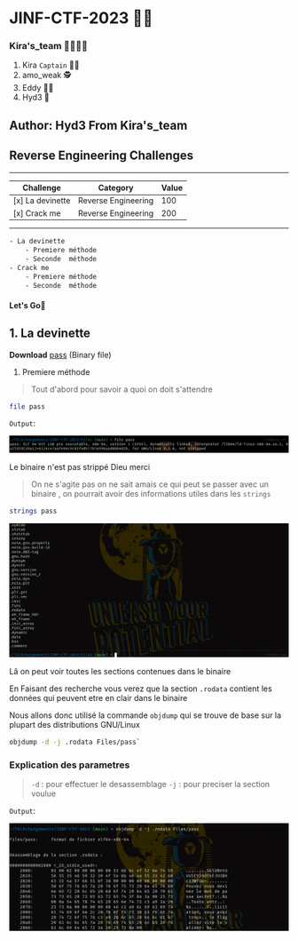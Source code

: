 # JINF-CTF-2023 👨‍💻️

### Kira's_team 👨‍👨‍👦‍👦️
1. Kira `Captain` 👨‍✈️️
2. amo_weak 🕵️
3. Eddy 👨‍🔬️
4. Hyd3 🧙️

## Author: Hyd3 From Kira's_team

## Reverse Engineering Challenges
________________________________________________________
|Challenge		|Category	    	|Value  |
| ---------------------	|  ------------------	| ----- |
|[x] La devinette       | Reverse Engineering	|  100  |
|[x] Crack me		| Reverse Engineering	|  200  |
---------------------------------------------------------

	- La devinette
		- Premiere méthode
		- Seconde  méthode
	- Crack me
		- Premiere méthode
		- Seconde  méthode
		
#### Let's Go🏇️

## 1. La devinette

**Download** [pass](../Files/pass "pass") (Binary file)

1. Premiere méthode

>Tout d'abord pour savoir a quoi on doit s'attendre

```bash
file pass
```

`Output`:


![pass](../Images/filepass.png)

Le binaire n'est pas strippé Dieu merci
>On ne s'agite pas on ne sait amais ce qui peut se passer avec un binaire , on pourrait avoir des informations utiles dans les 
`strings`


```bash
strings pass
```

![pass](../Images/header.png)

Lâ on peut voir toutes les sections contenues dans le binaire

En Faisant des recherche vous verez que la section `.rodata` contient les données qui peuvent etre en clair dans le binaire 

Nous allons donc utilisé la commande `objdump` qui se trouve de base sur la plupart des distributions GNU/Linux


```bash
objdump -d -j .rodata Files/pass`
```
### **Explication des parametres**

> `-d` : pour effectuer le desassemblage
> `-j` : pour preciser la section voulue

`Output`:

![pass](../Images/obj.png)

































































